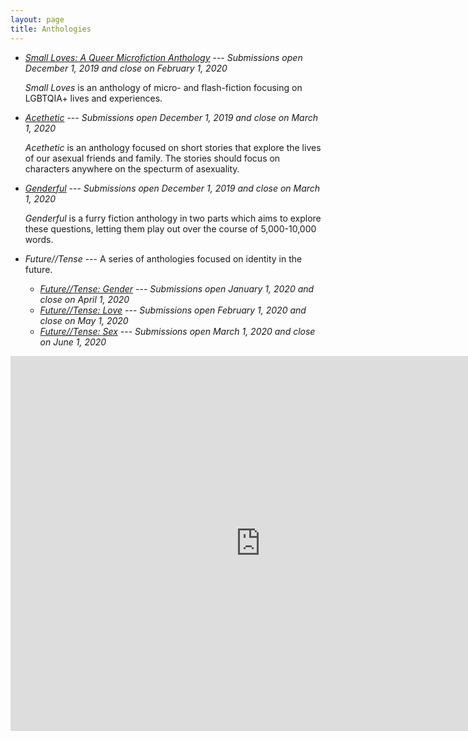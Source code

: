 ```yaml
---
layout: page
title: Anthologies
---
```


* [*Small Loves: A Queer Microfiction Anthology*](small-loves) --- *Submissions open December 1, 2019 and close on February 1, 2020*

  *Small Loves* is an anthology of micro- and flash-fiction focusing on LGBTQIA+ lives and experiences.
* [*Acethetic*](acethetic) --- *Submissions open December 1, 2019 and close on March 1, 2020*

  *Acethetic* is an anthology focused on short stories that explore the lives of our asexual friends and family. The stories should focus on characters anywhere on the specturm of asexuality.
* [*Genderful*](genderful) --- *Submissions open December 1, 2019 and close on March 1, 2020*

  *Genderful* is a furry fiction anthology in two parts which aims to explore these questions, letting them play out over the course of 5,000-10,000 words.
* *Future//Tense* --- A series of anthologies focused on identity in the future.
    * [*Future//Tense: Gender*](future-tense/gender) --- *Submissions open January 1, 2020 and close on April 1, 2020*
    * [*Future//Tense: Love*](future-tense/love) --- *Submissions open February 1, 2020 and close on May 1, 2020*
    * [*Future//Tense: Sex*](future-tense/sex) --- *Submissions open March 1, 2020 and close on June 1, 2020*

<iframe src="https://calendar.google.com/calendar/embed?src=hybrid.ink_85s829p5vf38rk6o5addi90sl0%40group.calendar.google.com&ctz=America%2FLos_Angeles" style="border: 0" width="800" height="600" frameborder="0" scrolling="no"></iframe>
